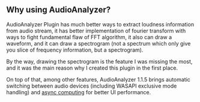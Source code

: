 ## Why using AudioAnalyzer?

AudioAnalyzer Plugin has much better ways to extract loudness information from audio stream, it has better implementation of fourier transform with ways to fight fundamental flaw of FFT algorithm, it also can draw a waveform, and it can draw a spectrogram (not a spectrum which only give you slice of frequency information, but a spectrogram).

By the way, drawing the spectrogram is the feature I was missing the most, and it was the main reason why I created this plugin in the first place.

On top of that, among other features, AudioAnalyzer 1.1.5 brings automatic switching between audio devices (including WASAPI exclusive mode handling) and [async computing]() for better UI performance.

